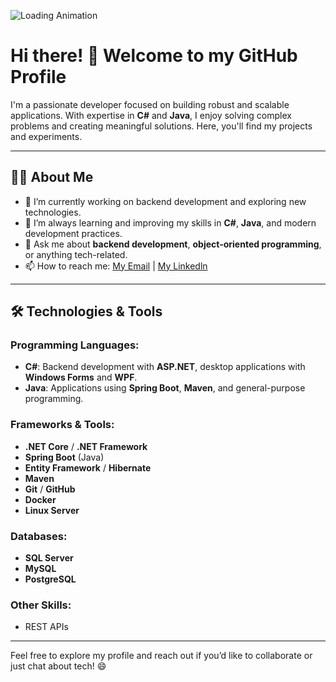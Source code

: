 ![Loading Animation](https://media.giphy.com/media/3oEjI6SIIHBdRxXI40/giphy.gif)

# Hi there! 👋 Welcome to my GitHub Profile

I'm a passionate developer focused on building robust and scalable applications. With expertise in **C#** and **Java**, I enjoy solving complex problems and creating meaningful solutions. Here, you'll find my projects and experiments.

---

## 👨‍💻 About Me
- 🔭 I’m currently working on backend development and exploring new technologies.
- 🌱 I’m always learning and improving my skills in **C#**, **Java**, and modern development practices.
- 💬 Ask me about **backend development**, **object-oriented programming**, or anything tech-related.
- 📫 How to reach me: [My Email](mailto:silvalimamatheus@outlook.com) | [My Linkedln](https://linkedin.com/in/matheussilvalima)

---

## 🛠️ Technologies & Tools
### Programming Languages:
- **C#**: Backend development with **ASP.NET**, desktop applications with **Windows Forms** and **WPF**.
- **Java**: Applications using **Spring Boot**, **Maven**, and general-purpose programming.

### Frameworks & Tools:
- **.NET Core** / **.NET Framework**
- **Spring Boot** (Java)
- **Entity Framework** / **Hibernate**
- **Maven**
- **Git** / **GitHub**
- **Docker**
- **Linux Server**

### Databases:
- **SQL Server**
- **MySQL**
- **PostgreSQL**

### Other Skills:
- REST APIs

---

Feel free to explore my profile and reach out if you’d like to collaborate or just chat about tech! 😄
